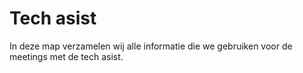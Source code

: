 # Tech asist

In deze map verzamelen wij alle informatie die we gebruiken voor de meetings met de tech asist. 
